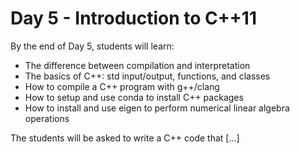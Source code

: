 # Day 5 - Introduction to C++11

By the end of Day 5, students will learn:

- The difference between compilation and interpretation
- The basics of C++: std input/output, functions, and classes
- How to compile a C++ program with g++/clang
- How to setup and use conda to install C++ packages
- How to install and use eigen to perform numerical linear algebra operations

The students will be asked to write a C++ code that [...]
